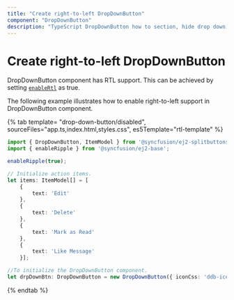 ```yaml
---
title: "Create right-to-left DropDownButton"
component: "DropDownButton"
description: "TypeScript DropDownButton how to section, hide drop down arrow, group popup items using list view component, dialog open on popup item click."
---
```


# Create right-to-left DropDownButton

DropDownButton component has RTL support. This can be achieved by setting [`enableRtl`](../../api/drop-down-button#enablertl) as true.

The following example illustrates how to enable right-to-left support in DropDownButton component.

{% tab template= "drop-down-button/disabled", sourceFiles="app.ts,index.html,styles.css",
es5Template="rtl-template" %}

```typescript
import { DropDownButton, ItemModel } from '@syncfusion/ej2-splitbuttons';
import { enableRipple } from '@syncfusion/ej2-base';

enableRipple(true);

// Initialize action items.
let items: ItemModel[] = [
    {
        text: 'Edit'
    },
    {
        text: 'Delete'
    },
    {
        text: 'Mark as Read'
    },
    {
        text: 'Like Message'
    }];

//To initialize the DropDownButton component.
let drpDownBtn: DropDownButton = new DropDownButton({ iconCss: 'ddb-icons e-message', items: items, enableRtl: true }, '#iconbutton');
```

{% endtab %}